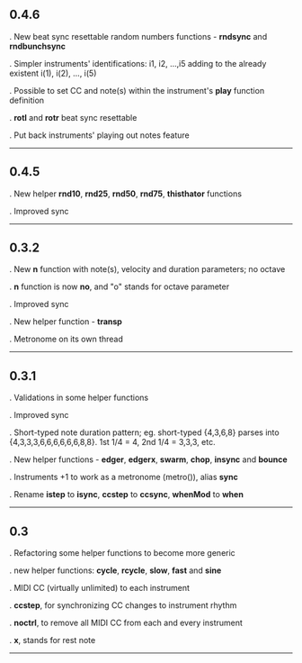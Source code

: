 ## 0.4.6
. New beat sync resettable random numbers functions - **rndsync** and **rndbunchsync** 

. Simpler instruments' identifications: i1, i2, ...,i5  adding to the already existent i(1), i(2), ..., i(5)

. Possible to set CC and note(s) within the instrument's **play** function definition

. **rotl** and **rotr** beat sync resettable

. Put back instruments' playing out notes feature

____

## 0.4.5

. New helper **rnd10**,  **rnd25**, **rnd50**, **rnd75**, **thisthator** functions

. Improved sync

___

## 0.3.2


. New **n** function with note(s), velocity and duration parameters; no octave

. **n** function is now **no**, and "o" stands for octave parameter

. Improved sync

. New helper function - **transp**

. Metronome on its own thread

____
 
## 0.3.1


. Validations in some helper functions

. Improved sync

. Short-typed note duration pattern; eg. short-typed {4,3,6,8} parses into {4,3,3,3,6,6,6,6,6,6,8,8}. 1st 1/4 = 4, 2nd 1/4 = 3,3,3, etc.

. New helper functions - **edger**, **edgerx**, **swarm**, **chop**, **insync** and **bounce**

. Instruments +1 to work as a metronome (metro()), alias **sync**

. Rename **istep** to **isync**, **ccstep** to **ccsync**, **whenMod** to **when**

___

## 0.3
 

. Refactoring some helper functions to become more generic

. new helper functions: **cycle**, **rcycle**, **slow**, **fast** and **sine**

. MIDI CC (virtually unlimited) to each instrument

. **ccstep**, for synchronizing CC changes to instrument rhythm

. **noctrl**, to remove all MIDI CC from each and every instrument

. **x**, stands for rest note

___
